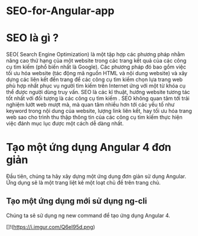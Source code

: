 # SEO-for-Angular-app
<h1> SEO là gì ? </h1>
 SEO( Search Engine Optimization) là một tập hợp các phương pháp nhằm nâng cao thứ hạng của một website trong các trang kết quả của các công cụ tìm kiếm (phổ biến nhất là Google). Các phương pháp đó bao gồm việc tối ưu hóa website (tác động mã nguồn HTML và nội dung website) và xây dựng các liên kết đến trang để các công cụ tìm kiếm chọn lựa trang web phù hợp nhất phục vụ người tìm kiếm trên Internet ứng với một từ khóa cụ thể được người dùng truy vấn. SEO là các kĩ thuật, hướng website tương tác tốt nhất với đối tượng là các công cụ tìm kiếm . SEO không quan tâm tới trải nghiệm lướt web mượt mà, mà quan tâm nhiều hơn tới các yếu tố như keyword trong nội dung của website, lượng link liên kết, hay tối ưu hóa trang web sao cho trình thu thập thông tin của các công cụ tìm kiếm thực hiện việc đánh mục lục được một cách dễ dàng nhất. 
 
<h1> Tạo một ứng dụng Angular 4 đơn giản </h1>
Đầu tiên,  chúng ta hãy xây dựng một ứng dụng đơn giản sử dụng Angular. Ứng dụng sẽ là một trang liệt kê một loạt chủ đề trên trang chủ.
<h2>Tạo một ứng dụng mới sử dụng ng-cli</h2>
Chúng ta sẽ sử dụng ng new command để tạo ứng dụng Angular 4.<br>

[]!(https://i.imgur.com/Q6eI95d.png)
